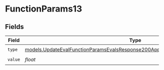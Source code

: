 # FunctionParams13


## Fields

| Field                                                                                                                                                                        | Type                                                                                                                                                                         | Required                                                                                                                                                                     | Description                                                                                                                                                                  |
| ---------------------------------------------------------------------------------------------------------------------------------------------------------------------------- | ---------------------------------------------------------------------------------------------------------------------------------------------------------------------------- | ---------------------------------------------------------------------------------------------------------------------------------------------------------------------------- | ---------------------------------------------------------------------------------------------------------------------------------------------------------------------------- |
| `type`                                                                                                                                                                       | [models.UpdateEvalFunctionParamsEvalsResponse200ApplicationJSONResponseBody513Type](../models/updateevalfunctionparamsevalsresponse200applicationjsonresponsebody513type.md) | :heavy_check_mark:                                                                                                                                                           | N/A                                                                                                                                                                          |
| `value`                                                                                                                                                                      | *float*                                                                                                                                                                      | :heavy_check_mark:                                                                                                                                                           | N/A                                                                                                                                                                          |